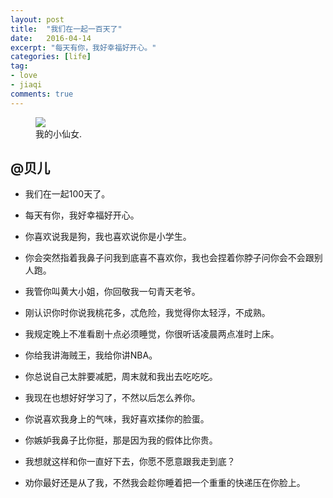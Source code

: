 ```yaml
---
layout: post
title:  "我们在一起一百天了"
date:   2016-04-14
excerpt: "每天有你，我好幸福好开心。"
categories: [life]
tag:
- love
- jiaqi
comments: true
---
```


<figure>
	<img src="{{ site.url }}/assets/img/posts/100days.jpg">
	<figcaption>我的小仙女.</figcaption>
</figure>

## @贝儿

* 我们在一起100天了。
* 每天有你，我好幸福好开心。

* 你喜欢说我是狗，我也喜欢说你是小学生。
* 你会突然指着我鼻子问我到底喜不喜欢你，我也会捏着你脖子问你会不会跟别人跑。
* 我管你叫黄大小姐，你回敬我一句青天老爷。
* 刚认识你时你说我桃花多，忒危险，我觉得你太轻浮，不成熟。
* 我规定晚上不准看剧十点必须睡觉，你很听话凌晨两点准时上床。
* 你给我讲海贼王，我给你讲NBA。
* 你总说自己太胖要减肥，周末就和我出去吃吃吃。
* 我现在也想好好学习了，不然以后怎么养你。
* 你说喜欢我身上的气味，我好喜欢揉你的脸蛋。
* 你嫉妒我鼻子比你挺，那是因为我的假体比你贵。
* 我想就这样和你一直好下去，你愿不愿意跟我走到底？
* 劝你最好还是从了我，不然我会趁你睡着把一个重重的快递压在你脸上。
